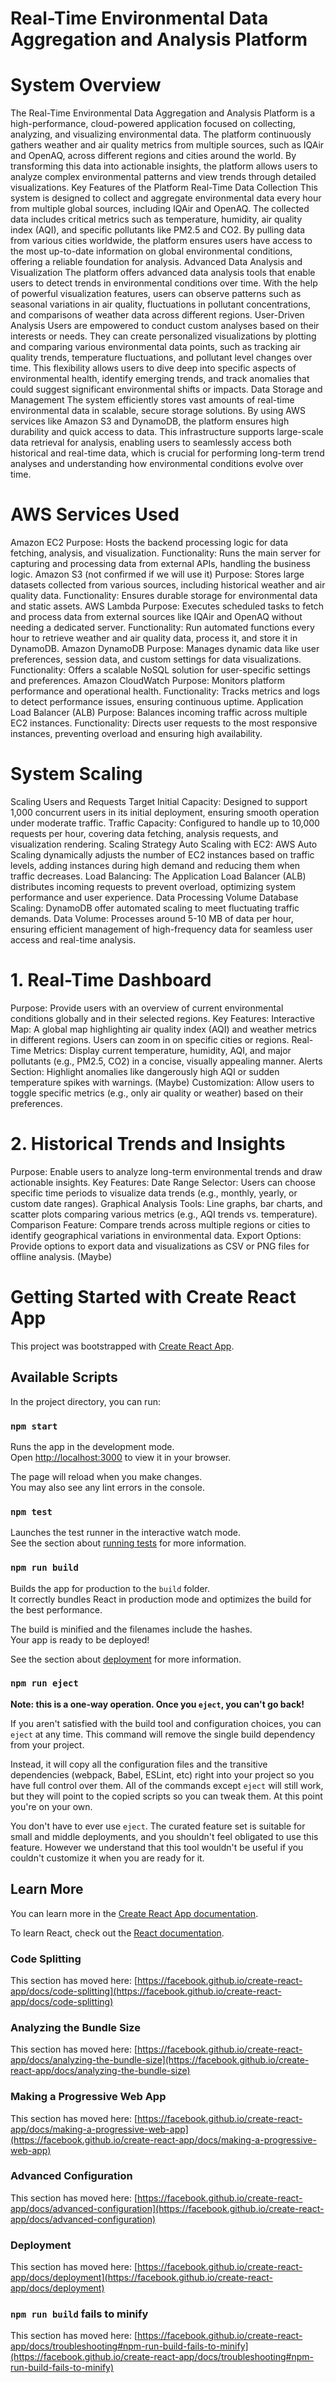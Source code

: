 # Real-Time Environmental Data Aggregation and Analysis Platform

# System Overview

The Real-Time Environmental Data Aggregation and Analysis Platform is a high-performance, cloud-powered application focused on collecting, analyzing, and visualizing environmental data. The platform continuously gathers weather and air quality metrics from multiple sources, such as IQAir and OpenAQ, across different regions and cities around the world. By transforming this data into actionable insights, the platform allows users to analyze complex environmental patterns and view trends through detailed visualizations.
Key Features of the Platform
Real-Time Data Collection
This system is designed to collect and aggregate environmental data every hour from multiple global sources, including IQAir and OpenAQ. The collected data includes critical metrics such as temperature, humidity, air quality index (AQI), and specific pollutants like PM2.5 and CO2. By pulling data from various cities worldwide, the platform ensures users have access to the most up-to-date information on global environmental conditions, offering a reliable foundation for analysis.
Advanced Data Analysis and Visualization
The platform offers advanced data analysis tools that enable users to detect trends in environmental conditions over time. With the help of powerful visualization features, users can observe patterns such as seasonal variations in air quality, fluctuations in pollutant concentrations, and comparisons of weather data across different regions. 
User-Driven Analysis
Users are empowered to conduct custom analyses based on their interests or needs. They can create personalized visualizations by plotting and comparing various environmental data points, such as tracking air quality trends, temperature fluctuations, and pollutant level changes over time. This flexibility allows users to dive deep into specific aspects of environmental health, identify emerging trends, and track anomalies that could suggest significant environmental shifts or impacts.
Data Storage and Management
The system efficiently stores vast amounts of real-time environmental data in scalable, secure storage solutions. By using AWS services like Amazon S3 and DynamoDB, the platform ensures high durability and quick access to data. This infrastructure supports large-scale data retrieval for analysis, enabling users to seamlessly access both historical and real-time data, which is crucial for performing long-term trend analyses and understanding how environmental conditions evolve over time.


# AWS Services Used
Amazon EC2
Purpose: Hosts the backend processing logic for data fetching, analysis, and visualization.
Functionality: Runs the main server for capturing and processing data from external APIs, handling the business logic.
Amazon S3 (not confirmed if we will use it)
Purpose: Stores large datasets collected from various sources, including historical weather and air quality data.
Functionality: Ensures durable storage for environmental data and static assets.
AWS Lambda
Purpose: Executes scheduled tasks to fetch and process data from external sources like IQAir and OpenAQ without needing a dedicated server.
Functionality: Run automated functions every hour to retrieve weather and air quality data, process it, and store it in DynamoDB.
Amazon DynamoDB
Purpose: Manages dynamic data like user preferences, session data, and custom settings for data visualizations.
Functionality: Offers a scalable NoSQL solution for user-specific settings and preferences.
Amazon CloudWatch
Purpose: Monitors platform performance and operational health.
Functionality: Tracks metrics and logs to detect performance issues, ensuring continuous uptime.
Application Load Balancer (ALB)
Purpose: Balances incoming traffic across multiple EC2 instances.
Functionality: Directs user requests to the most responsive instances, preventing overload and ensuring high availability.

# System Scaling
Scaling Users and Requests
Target Initial Capacity: Designed to support 1,000 concurrent users in its initial deployment, ensuring smooth operation under moderate traffic.
Traffic Capacity: Configured to handle up to 10,000 requests per hour, covering data fetching, analysis requests, and visualization rendering.
Scaling Strategy
Auto Scaling with EC2: AWS Auto Scaling dynamically adjusts the number of EC2 instances based on traffic levels, adding instances during high demand and reducing them when traffic decreases.
Load Balancing: The Application Load Balancer (ALB) distributes incoming requests to prevent overload, optimizing system performance and user experience.
Data Processing Volume
Database Scaling: DynamoDB offer automated scaling to meet fluctuating traffic demands.
Data Volume: Processes around 5-10 MB of data per hour, ensuring efficient management of high-frequency data for seamless user access and real-time analysis.



# 1. Real-Time Dashboard
Purpose: Provide users with an overview of current environmental conditions globally and in their selected regions.
Key Features:
Interactive Map: A global map highlighting air quality index (AQI) and weather metrics in different regions. Users can zoom in on specific cities or regions.
Real-Time Metrics: Display current temperature, humidity, AQI, and major pollutants (e.g., PM2.5, CO2) in a concise, visually appealing manner.
Alerts Section: Highlight anomalies like dangerously high AQI or sudden temperature spikes with warnings. (Maybe)
Customization: Allow users to toggle specific metrics (e.g., only air quality or weather) based on their preferences.

# 2. Historical Trends and Insights
Purpose: Enable users to analyze long-term environmental trends and draw actionable insights.
Key Features:
Date Range Selector: Users can choose specific time periods to visualize data trends (e.g., monthly, yearly, or custom date ranges).
Graphical Analysis Tools: Line graphs, bar charts, and scatter plots comparing various metrics (e.g., AQI trends vs. temperature).
Comparison Feature: Compare trends across multiple regions or cities to identify geographical variations in environmental data.
Export Options: Provide options to export data and visualizations as CSV or PNG files for offline analysis. (Maybe)




# Getting Started with Create React App

This project was bootstrapped with [Create React App](https://github.com/facebook/create-react-app).

## Available Scripts

In the project directory, you can run:

### `npm start`

Runs the app in the development mode.\
Open [http://localhost:3000](http://localhost:3000) to view it in your browser.

The page will reload when you make changes.\
You may also see any lint errors in the console.

### `npm test`

Launches the test runner in the interactive watch mode.\
See the section about [running tests](https://facebook.github.io/create-react-app/docs/running-tests) for more information.

### `npm run build`

Builds the app for production to the `build` folder.\
It correctly bundles React in production mode and optimizes the build for the best performance.

The build is minified and the filenames include the hashes.\
Your app is ready to be deployed!

See the section about [deployment](https://facebook.github.io/create-react-app/docs/deployment) for more information.

### `npm run eject`

**Note: this is a one-way operation. Once you `eject`, you can't go back!**

If you aren't satisfied with the build tool and configuration choices, you can `eject` at any time. This command will remove the single build dependency from your project.

Instead, it will copy all the configuration files and the transitive dependencies (webpack, Babel, ESLint, etc) right into your project so you have full control over them. All of the commands except `eject` will still work, but they will point to the copied scripts so you can tweak them. At this point you're on your own.

You don't have to ever use `eject`. The curated feature set is suitable for small and middle deployments, and you shouldn't feel obligated to use this feature. However we understand that this tool wouldn't be useful if you couldn't customize it when you are ready for it.

## Learn More

You can learn more in the [Create React App documentation](https://facebook.github.io/create-react-app/docs/getting-started).

To learn React, check out the [React documentation](https://reactjs.org/).

### Code Splitting

This section has moved here: [https://facebook.github.io/create-react-app/docs/code-splitting](https://facebook.github.io/create-react-app/docs/code-splitting)

### Analyzing the Bundle Size

This section has moved here: [https://facebook.github.io/create-react-app/docs/analyzing-the-bundle-size](https://facebook.github.io/create-react-app/docs/analyzing-the-bundle-size)

### Making a Progressive Web App

This section has moved here: [https://facebook.github.io/create-react-app/docs/making-a-progressive-web-app](https://facebook.github.io/create-react-app/docs/making-a-progressive-web-app)

### Advanced Configuration

This section has moved here: [https://facebook.github.io/create-react-app/docs/advanced-configuration](https://facebook.github.io/create-react-app/docs/advanced-configuration)

### Deployment

This section has moved here: [https://facebook.github.io/create-react-app/docs/deployment](https://facebook.github.io/create-react-app/docs/deployment)

### `npm run build` fails to minify

This section has moved here: [https://facebook.github.io/create-react-app/docs/troubleshooting#npm-run-build-fails-to-minify](https://facebook.github.io/create-react-app/docs/troubleshooting#npm-run-build-fails-to-minify)

